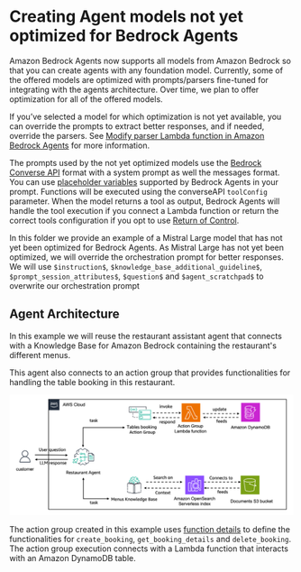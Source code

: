 # Creating Agent models not yet optimized for Bedrock Agents

Amazon Bedrock Agents now supports all models from Amazon Bedrock so that you can create agents with any foundation model. Currently, some of the offered models are optimized with prompts/parsers fine-tuned for integrating with the agents architecture. Over time, we plan to offer optimization for all of the offered models.

If you’ve selected a model for which optimization is not yet available, you can override the prompts to extract better responses, and if needed, override the parsers. See [Modify parser Lambda function in Amazon Bedrock Agents](https://docs.aws.amazon.com/bedrock/latest/userguide/lambda-parser.html) for more information.

The prompts used by the not yet optimized models use the [Bedrock Converse API](https://docs.aws.amazon.com/bedrock/latest/APIReference/API_runtime_Converse.html) format with a system prompt as well the messages format. You can use [placeholder variables](https://docs.aws.amazon.com/bedrock/latest/userguide/prompt-placeholders.html) supported by Bedrock Agents in your prompt. Functions will be executed using the converseAPI `toolConfig` parameter. When the model returns a tool as output, Bedrock Agents will handle the tool execution if you connect a Lambda function or return the correct tools configuration if you opt to use [Return of Control](https://docs.aws.amazon.com/bedrock/latest/userguide/agents-returncontrol.html).

In this folder we provide an example of a Mistral Large model that has not yet been optimized for Bedrock Agents. As Mistral Large has not yet been optimized, we will override the orchestration prompt for better responses. We will use `$instruction$`, `$knowledge_base_additional_guideline$`, `$prompt_session_attributes$`, `$question$` and `$agent_scratchpad$` to overwrite our orchestration prompt


## Agent Architecture
In this example we will reuse the restaurant assistant agent that connects with a Knowledge Base for Amazon Bedrock containing the restaurant's different menus. 

This agent also connects to an action group that provides functionalities for handling the table booking in this restaurant. 

![Agents architecture - showing an agent responding on one end using APIs and action groups and then on the end responding to other questions with a knowledge base on a vector database](./images/architecture.png)

The action group created in this example uses [function details](https://docs.aws.amazon.com/bedrock/latest/userguide/agents-action-function.html) to define the functionalities for `create_booking`, `get_booking_details` and `delete_booking`. The action group execution connects with a Lambda function that interacts with an Amazon DynamoDB table.
